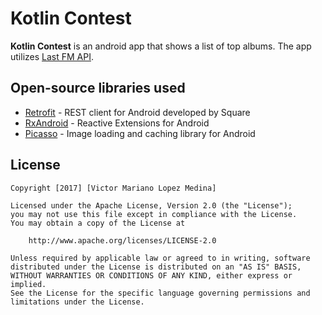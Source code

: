 # Kotlin Contest

**Kotlin Contest** is an android app that shows a list of top albums. The app utilizes [Last FM API](http://www.last.fm/api).

## Open-source libraries used

- [Retrofit](https://github.com/square/retrofit/) - REST client for Android developed by Square
- [RxAndroid](https://github.com/ReactiveX/RxAndroid/) - Reactive Extensions for Android
- [Picasso](https://github.com/square/picasso/) - Image loading and caching library for Android

## License

    Copyright [2017] [Victor Mariano Lopez Medina]

    Licensed under the Apache License, Version 2.0 (the "License");
    you may not use this file except in compliance with the License.
    You may obtain a copy of the License at

        http://www.apache.org/licenses/LICENSE-2.0

    Unless required by applicable law or agreed to in writing, software
    distributed under the License is distributed on an "AS IS" BASIS,
    WITHOUT WARRANTIES OR CONDITIONS OF ANY KIND, either express or implied.
    See the License for the specific language governing permissions and
    limitations under the License.
